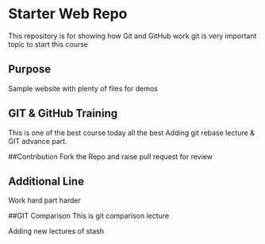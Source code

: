 # Starter Web Repo

This repository is for showing how Git and GitHub work
git is very important topic to start this course

## Purpose

Sample website with plenty of files for demos

## GIT & GitHub Training
This is one of the best course today all the best
Adding git rebase lecture & GIT advance part.

##Contribution
Fork the Repo and raise pull request for review

## Additional Line
Work hard part harder

##GIT Comparison
This is git comparison lecture

Adding new lectures of stash
